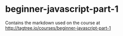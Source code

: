 # beginner-javascript-part-1
Contains the markdown used on the course at http://tagtree.io/courses/beginner-javascript-part-1
